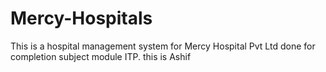 # Mercy-Hospitals
This is a hospital management system for Mercy Hospital Pvt Ltd done for completion subject module ITP.
 this is Ashif